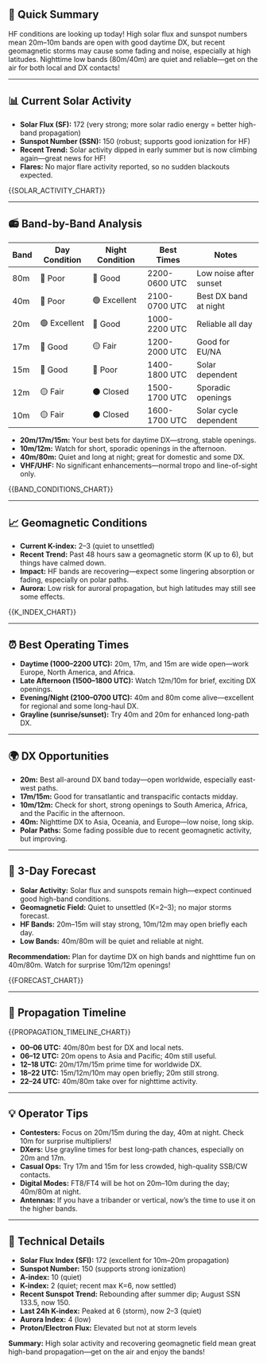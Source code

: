 ## 🎯 Quick Summary

HF conditions are looking up today! High solar flux and sunspot numbers mean 20m–10m bands are open with good daytime DX, but recent geomagnetic storms may cause some fading and noise, especially at high latitudes. Nighttime low bands (80m/40m) are quiet and reliable—get on the air for both local and DX contacts!

---

## 📊 Current Solar Activity

- **Solar Flux (SF):** 172 (very strong; more solar radio energy = better high-band propagation)
- **Sunspot Number (SSN):** 150 (robust; supports good ionization for HF)
- **Recent Trend:** Solar activity dipped in early summer but is now climbing again—great news for HF!
- **Flares:** No major flare activity reported, so no sudden blackouts expected.

{{SOLAR_ACTIVITY_CHART}}

---

## 📻 Band-by-Band Analysis

| Band | Day Condition | Night Condition | Best Times | Notes |
|------|---------------|-----------------|------------|-------|
| 80m | 🔴 Poor | 🔵 Good | 2200-0600 UTC | Low noise after sunset |
| 40m | 🔴 Poor | 🟢 Excellent | 2100-0700 UTC | Best DX band at night |
| 20m | 🟢 Excellent | 🔵 Good | 1000-2200 UTC | Reliable all day |
| 17m | 🔵 Good | 🟡 Fair | 1200-2000 UTC | Good for EU/NA |
| 15m | 🔵 Good | 🔴 Poor | 1400-1800 UTC | Solar dependent |
| 12m | 🟡 Fair | ⚫ Closed | 1500-1700 UTC | Sporadic openings |
| 10m | 🟡 Fair | ⚫ Closed | 1600-1700 UTC | Solar cycle dependent |

- **20m/17m/15m:** Your best bets for daytime DX—strong, stable openings.
- **10m/12m:** Watch for short, sporadic openings in the afternoon.
- **40m/80m:** Quiet and long at night; great for domestic and some DX.
- **VHF/UHF:** No significant enhancements—normal tropo and line-of-sight only.

{{BAND_CONDITIONS_CHART}}

---

## 📈 Geomagnetic Conditions

- **Current K-index:** 2–3 (quiet to unsettled)
- **Recent Trend:** Past 48 hours saw a geomagnetic storm (K up to 6), but things have calmed down.
- **Impact:** HF bands are recovering—expect some lingering absorption or fading, especially on polar paths.
- **Aurora:** Low risk for auroral propagation, but high latitudes may still see some effects.

{{K_INDEX_CHART}}

---

## ⏰ Best Operating Times

- **Daytime (1000–2200 UTC):** 20m, 17m, and 15m are wide open—work Europe, North America, and Africa.
- **Late Afternoon (1500–1800 UTC):** Watch 12m/10m for brief, exciting DX openings.
- **Evening/Night (2100–0700 UTC):** 40m and 80m come alive—excellent for regional and some long-haul DX.
- **Grayline (sunrise/sunset):** Try 40m and 20m for enhanced long-path DX.

---

## 🌍 DX Opportunities

- **20m:** Best all-around DX band today—open worldwide, especially east-west paths.
- **17m/15m:** Good for transatlantic and transpacific contacts midday.
- **10m/12m:** Check for short, strong openings to South America, Africa, and the Pacific in the afternoon.
- **40m:** Nighttime DX to Asia, Oceania, and Europe—low noise, long skip.
- **Polar Paths:** Some fading possible due to recent geomagnetic activity, but improving.

---

## 🔮 3-Day Forecast

- **Solar Activity:** Solar flux and sunspots remain high—expect continued good high-band conditions.
- **Geomagnetic Field:** Quiet to unsettled (K=2–3); no major storms forecast.
- **HF Bands:** 20m–15m will stay strong, 10m/12m may open briefly each day.
- **Low Bands:** 40m/80m will be quiet and reliable at night.

**Recommendation:** Plan for daytime DX on high bands and nighttime fun on 40m/80m. Watch for surprise 10m/12m openings!

{{FORECAST_CHART}}

---

## 📡 Propagation Timeline

{{PROPAGATION_TIMELINE_CHART}}

- **00–06 UTC:** 40m/80m best for DX and local nets.
- **06–12 UTC:** 20m opens to Asia and Pacific; 40m still useful.
- **12–18 UTC:** 20m/17m/15m prime time for worldwide DX.
- **18–22 UTC:** 15m/12m/10m may open briefly; 20m still strong.
- **22–24 UTC:** 40m/80m take over for nighttime activity.

---

## 💡 Operator Tips

- **Contesters:** Focus on 20m/15m during the day, 40m at night. Check 10m for surprise multipliers!
- **DXers:** Use grayline times for best long-path chances, especially on 20m and 17m.
- **Casual Ops:** Try 17m and 15m for less crowded, high-quality SSB/CW contacts.
- **Digital Modes:** FT8/FT4 will be hot on 20m–10m during the day; 40m/80m at night.
- **Antennas:** If you have a tribander or vertical, now’s the time to use it on the higher bands.

---

## 🔬 Technical Details

- **Solar Flux Index (SFI):** 172 (excellent for 10m–20m propagation)
- **Sunspot Number:** 150 (supports strong ionization)
- **A-index:** 10 (quiet)
- **K-index:** 2 (quiet; recent max K=6, now settled)
- **Recent Sunspot Trend:** Rebounding after summer dip; August SSN 133.5, now 150.
- **Last 24h K-index:** Peaked at 6 (storm), now 2–3 (quiet)
- **Aurora Index:** 4 (low)
- **Proton/Electron Flux:** Elevated but not at storm levels

**Summary:** High solar activity and recovering geomagnetic field mean great high-band propagation—get on the air and enjoy the bands!